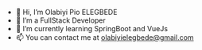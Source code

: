 - 👋 Hi, I’m Olabiyi Pio ELEGBEDE
-  👀 I’m a FullStack Developer
- 🌱 I’m currently learning SpringBoot and VueJs
- 📫 You can contact me at olabiyielegbede@gmail.com

<!---
PioELG/PioELG is a ✨ special ✨ repository because its `README.md` (this file) appears on your GitHub profile.
You can click the Preview link to take a look at your changes.
--->
